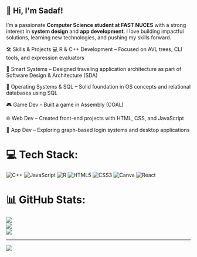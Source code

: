 ## 👋 Hi, I'm Sadaf!

I’m a passionate **Computer Science student at FAST NUCES** with a strong interest in **system design** and **app development**. I love building impactful solutions, learning new technologies, and pushing my skills forward.

🛠️ Skills & Projects
💻 R & C++ Development – Focused on AVL trees, CLI tools, and expression evaluators

🧠 Smart Systems – Designed traveling application architecture as part of Software Design & Architecture (SDA)

🧩 Operating Systems & SQL – Solid foundation in OS concepts and relational databases using SQL

🎮 Game Dev – Built a game in Assembly (COAL)

🌐 Web Dev – Created front-end projects with HTML, CSS, and JavaScript

📱 App Dev – Exploring graph-based login systems and desktop applications


# 💻 Tech Stack:
![C++](https://img.shields.io/badge/c++-%2300599C.svg?style=for-the-badge&logo=c%2B%2B&logoColor=white) ![JavaScript](https://img.shields.io/badge/javascript-%23323330.svg?style=for-the-badge&logo=javascript&logoColor=%23F7DF1E) ![R](https://img.shields.io/badge/r-%23276DC3.svg?style=for-the-badge&logo=r&logoColor=white) ![HTML5](https://img.shields.io/badge/html5-%23E34F26.svg?style=for-the-badge&logo=html5&logoColor=white) ![CSS3](https://img.shields.io/badge/css3-%231572B6.svg?style=for-the-badge&logo=css3&logoColor=white) ![Canva](https://img.shields.io/badge/Canva-%2300C4CC.svg?style=for-the-badge&logo=Canva&logoColor=white) ![React](https://img.shields.io/badge/react-%2320232a.svg?style=for-the-badge&logo=react&logoColor=%2361DAFB)
# 📊 GitHub Stats:
![](https://github-readme-stats.vercel.app/api?username=ShayaanAkram-1122&theme=merko&hide_border=false&include_all_commits=false&count_private=false)<br/>
![](https://nirzak-streak-stats.vercel.app/?user=ShayaanAkram-1122&theme=merko&hide_border=false)<br/>
![](https://github-readme-stats.vercel.app/api/top-langs/?username=ShayaanAkram-1122&theme=merko&hide_border=false&include_all_commits=false&count_private=false&layout=compact)

---
[![](https://visitcount.itsvg.in/api?id=ShayaanAkram-1122&icon=0&color=0)](https://visitcount.itsvg.in)

<!-- Proudly created with GPRM ( https://gprm.itsvg.in ) -->
